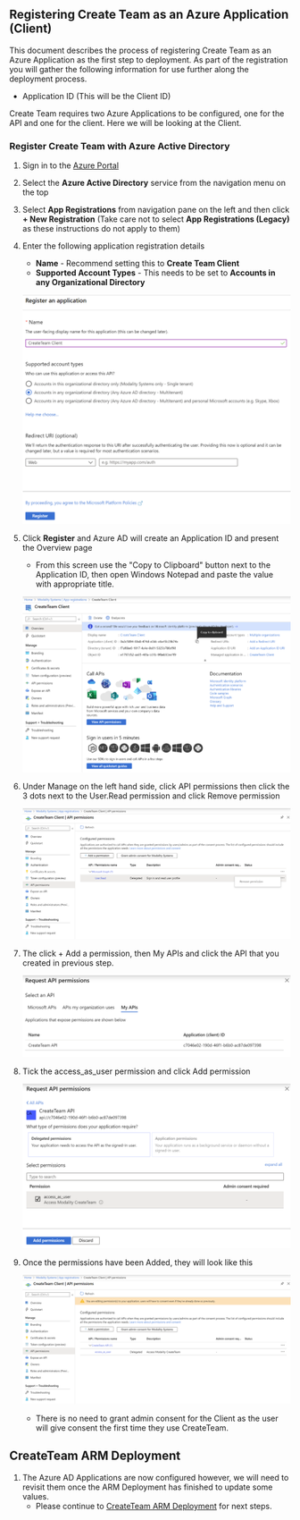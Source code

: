 ## Registering Create Team as an Azure Application (Client)

This document describes the process of registering Create Team as an Azure Application as the first step to deployment.  As part of the registration you will gather the following information for use further along the deployment process.
   * Application ID (This will be the Client ID)

Create Team requires two Azure Applications to be configured, one for the API and one for the client. Here we will be looking at the Client.

### Register Create Team with Azure Active Directory

1. Sign in to the [Azure Portal](https://portal.azure.com)
1. Select the **Azure Active Directory** service from the navigation menu on the top
1. Select **App Registrations** from navigation pane on the left and then click **+ New Registration** (Take care not to select **App Registrations (Legacy)** as these instructions do not apply to them)
1. Enter the following application registration details
   * **Name** - Recommend setting this to **Create Team Client**
   * **Supported Account Types** - This needs to be set to **Accounts in any Organizational Directory**

   ![RegisterApplicationC01](../images/customerHosted/registerapplicationC01.png)

1. Click **Register** and Azure AD will create an Application ID and present the Overview page
     * From this screen use the "Copy to Clipboard" button next to the Application ID, then open Windows Notepad and paste the value with appropriate title.

   ![RegisterApplicationC02](../images/customerHosted/registerapplicationC02.png)

1. Under Manage on the left hand side, click API permissions then click the 3 dots next to the User.Read permission and click Remove permission

   ![RegisterApplicationC03](../images/customerHosted/registerapplicationC03.png)

1. The click + Add a permission, then My APIs and click the API that you created in previous step.

   ![RegisterApplicationC04](../images/customerHosted/registerapplicationC04.png)

1. Tick the access_as_user permission and click Add permission

   ![RegisterApplicationC05](../images/customerHosted/registerapplicationC05.png)

1. Once the permissions have been Added, they will look like this

   ![RegisterApplicationC06](../images/customerHosted/registerapplicationC06.png)

   * There is no need to grant admin consent for the Client as the user will give consent the first time they use CreateTeam.

## CreateTeam ARM Deployment

1. The Azure AD Applications are now configured however, we will need to revisit them once the ARM Deployment has finished to update some values. 
   - Please continue to [CreateTeam ARM Deployment](armDeploy.md) for next steps.